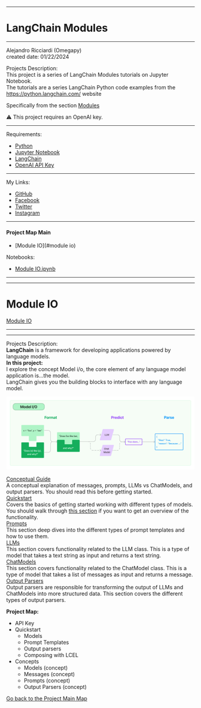 ﻿-----------------------------------------------------------------------------------------------------------------------------
# LangChain Modules
-----------------------------------------------------------------------------------------------------------------------------

 Alejandro Ricciardi (Omegapy)  
 created date: 01/22/2024  

Projects Description:  
This project is a series of LangChain Modules tutorials on Jupyter Notebook.  
The tutorials are a series LangChain Python code examples from the https://python.langchain.com/ website

Specifically from the section [Modules](https://python.langchain.com/docs/modules/model_io/)

⚠️ This project requires an OpenAI key.

-----------------------------------------------------------------------------------------------------------------------------

Requirements:  
- [Python](https://www.python.org/)  
- [Jupyter Notebook](https://jupyter.org/)  
- [LangChain](https://www.langchain.com/) 
- [OpenAI API Key](https://openai.com/) 

 -----------------------------------------------------------------------------------------------------------------------------

My Links:   
- [GitHub](https://github.com/Omegapy)   
- [Facebook](https://www.facebook.com/profile.php?id=100089638857137)  
- [Twitter](https://twitter.com/RicciardiAlex)   
- [Instagram](https://www.instagram.com/alexomegapy/)

-----------------------------------------------------------------------------------------------------------------------------

#### Project Map Main
- [Module IO](#module io) 

Notebooks:
- [Module IO.ipynb](https://github.com/Omegapy/LLM-Frameworks-Tutorials/blob/main/LangChain%20Tutorials/Tutorials%20from%20Langchain/LangChain%20Modules/Model%20IO.ipynb)

-----------------------------------------------------------------------------------------------------------------------------
-----------------------------------------------------------------------------------------------------------------------------
# Module IO
[Module IO](https://github.com/Omegapy/LLM-Frameworks-Tutorials/blob/main/LangChain%20Tutorials/Tutorials%20from%20Langchain/LangChain%20Modules/Model%20IO.ipynb)

-----------------------------------------------------------------------------------------------------------------------------
-----------------------------------------------------------------------------------------------------------------------------

Projects Description:  
**LangChain** is a framework for developing applications powered by language models.  
**In this project:**  
I explore the concept Model i/o, the core element of any language model application is...the model.   
LangChain gives you the building blocks to interface with any language model.

<img width="800" src="https://github.com/Omegapy/LLM-Frameworks-Tutorials/blob/main/LangChain%20Tutorials/Tutorials%20from%20Langchain/LangChain%20Modules/pic/model_io.jpg">

[Conceptual Guide](https://python.langchain.com/docs/modules/model_io/concepts)  
A conceptual explanation of messages, prompts, LLMs vs ChatModels, and output parsers. You should read this before getting started.  
[Quickstart](https://python.langchain.com/docs/modules/model_io/quick_start)  
Covers the basics of getting started working with different types of models. You should walk through [this section]( https://python.langchain.com/docs/modules/model_io/output_parsers/) if you want to get an overview of the functionality.  
[Prompts](https://python.langchain.com/docs/modules/model_io/prompts/)  
This section deep dives into the different types of prompt templates and how to use them.  
[LLMs](https://python.langchain.com/docs/modules/model_io/llms/)  
This section covers functionality related to the LLM class. This is a type of model that takes a text string as input and returns a text string.  
[ChatModels](https://python.langchain.com/docs/modules/model_io/chat/)  
This section covers functionality related to the ChatModel class. This is a type of model that takes a list of messages as input and returns a message.  
[Output Parsers](https://python.langchain.com/docs/modules/model_io/output_parsers/)  
Output parsers are responsible for transforming the output of LLMs and ChatModels into more structured data. This section covers the different types of output parsers.  


**Project Map:**
- API Key
- Quickstart
    - Models
    - Prompt Templates
    - Output parsers
    - Composing with LCEL
- Concepts
     - Models (concept)
     - Messages (concept)
     - Prompts (concept)
     - Output Parsers (concept) 

[Go back to the Project Main Map](#project-map-main)


